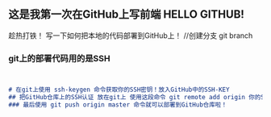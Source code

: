 ## 这是我第一次在GitHub上写前端 HELLO GITHUB!

趁热打铁！ 写一下如何把本地的代码部署到GitHub上！
//创建分支 git branch
### git上的部署代码用的是SSH

```markdown


# 在git上使用 ssh-keygen 命令获取你的SSH密钥！放入GitHub中的SSH-KEY
## 把GitHub仓库上的SSH认证 放在git上 使用这段命令 git remote add origin 你的SSH认证 (注意在这之前要保存好你的分支到git上
### 最后使用 git push origin master 命令就可以部署到GitHub仓库啦！
